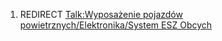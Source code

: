 1.  REDIRECT [Talk:Wyposażenie pojazdów powietrznych/Elektronika/System
    ESZ
    Obcych](Talk:Wyposażenie_pojazdów_powietrznych/Elektronika/System_ESZ_Obcych "wikilink")